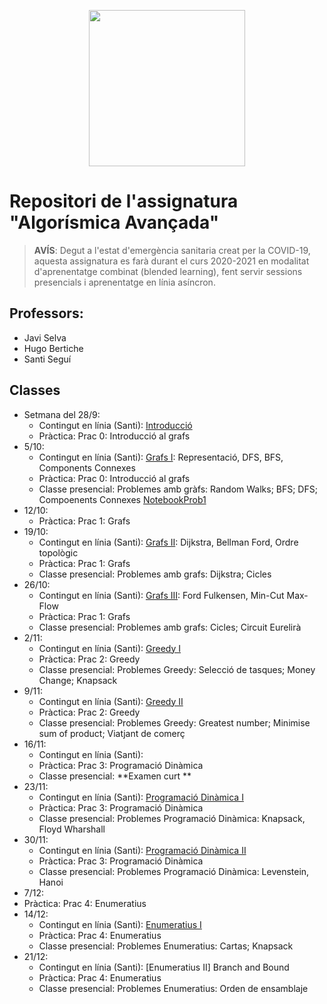 <p align="center">
  <img src="images/marcav_pos_rgb.png" width="250">
</p>

# Repositori de l'assignatura "Algorísmica Avançada"

> **AVÍS**: Degut a l'estat d'emergència sanitaria creat per la COVID-19, aquesta assignatura es farà durant el curs 2020-2021 en modalitat d'aprenentatge combinat (blended learning), fent servir sessions presencials i aprenentatge en línia asíncron.

## Professors:
* Javi Selva
* Hugo Bertiche
* Santi Seguí 

## Classes
+ Setmana del 28/9: 
  + Contingut en línia (Santi): [Introducció](https://ssegui.github.io/algo2/classes/introduccio.html)   
  + Pràctica: Prac 0: Introducció al grafs 
+ 5/10:
  + Contingut en línia (Santi): [Grafs I](https://ssegui.github.io/algo2/classes/grafs1.html): Representació, DFS, BFS, Components Connexes
  + Pràctica: Prac 0: Introducció al grafs 
  + Classe presencial: Problemes amb gràfs: Random Walks; BFS; DFS; Compoenents Connexes [NotebookProb1](https://github.com/ssegui/algo2/blob/main/notebooks/grafs/Grafos_1.ipynb)
+ 12/10:  
  + Pràctica:  Prac 1: Grafs
+ 19/10: 
  + Contingut en línia (Santi): [Grafs II](https://ssegui.github.io/algo2/classes/grafs2.html): Dijkstra, Bellman Ford,  Ordre topològic
  + Pràctica:  Prac 1: Grafs
  + Classe presencial: Problemes amb grafs: Dijkstra; Cicles
+ 26/10: 
  + Contingut en línia (Santi): [Grafs III](https://ssegui.github.io/algo2/classes/grafs3.html): Ford Fulkensen, Min-Cut Max-Flow
  + Pràctica:  Prac 1: Grafs
  + Classe presencial: Problemes amb grafs: Cicles; Circuit Eurelirà
+ 2/11: 
  + Contingut en línia (Santi): [Greedy I](https://ssegui.github.io/algo2/classes/greedy1.html)
  + Pràctica: Prac 2: Greedy
  + Classe presencial: Problemes Greedy: Selecció de tasques; Money Change; Knapsack
+ 9/11: 
  + Contingut en línia (Santi): [Greedy II](https://ssegui.github.io/algo2/classes/greedy2.html)
  + Pràctica: Prac 2: Greedy
  + Classe presencial: Problemes Greedy: Greatest number; Minimise sum of product; Viatjant de comerç
+ 16/11: 
  + Contingut en línia (Santi):  
  + Pràctica: Prac 3: Programació Dinàmica
  + Classe presencial: **Examen curt **
+ 23/11: 
  + Contingut en línia (Santi): [Programació Dinàmica I](https://ssegui.github.io/algo2/classes/dp1.html)
  + Pràctica: Prac 3: Programació Dinàmica
  + Classe presencial: Problemes Programació Dinàmica: Knapsack, Floyd Wharshall
+ 30/11: 
  + Contingut en línia (Santi): [Programació Dinàmica II](https://ssegui.github.io/algo2/classes/dp2.html)
  + Pràctica: Prac 3: Programació Dinàmica
  + Classe presencial: Problemes Programació Dinàmica: Levenstein, Hanoi
+ 7/12: 
 + Pràctica: Prac 4: Enumeratius
+ 14/12: 
  + Contingut en línia (Santi): [Enumeratius I](https://ssegui.github.io/algo2/classes/backtracking.html)
  + Pràctica: Prac 4: Enumeratius
  + Classe presencial: Problemes Enumeratius: Cartas; Knapsack
+ 21/12: 
  + Contingut en línia (Santi): [Enumeratius II] Branch and Bound
  + Pràctica: Prac 4: Enumeratius
  + Classe presencial: Problemes Enumeratius: Orden de ensamblaje



